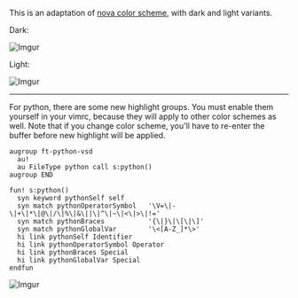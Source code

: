 This is an adaptation of [nova color scheme](https://github.com/trevordmiller/nova-vim), with dark and light variants.

Dark:

![Imgur](https://i.imgur.com/6nGqPoU.png)

Light:

![Imgur](https://i.imgur.com/rLLdFr2.png)

------------

For python, there are some new highlight groups. You must enable them yourself in your vimrc, because they will apply to other color schemes as well. Note that if you change color scheme, you'll have to re-enter the buffer before new highlight will be applied.

```vim
augroup ft-python-vsd
  au!
  au FileType python call s:python()
augroup END

fun! s:python()
  syn keyword pythonSelf self
  syn match pythonOperatorSymbol   '\V=\|-\|+\|*\|@\|/\|%\|&\||\|^\|~\|<\|>\|!='
  syn match pythonBraces           '{\|}\|\[\|\]'
  syn match pythonGlobalVar        '\<[A-Z_]*\>'
  hi link pythonSelf Identifier
  hi link pythonOperatorSymbol Operator
  hi link pythonBraces Special
  hi link pythonGlobalVar Special
endfun
```

![Imgur](https://i.imgur.com/6UGT4cq.png)
